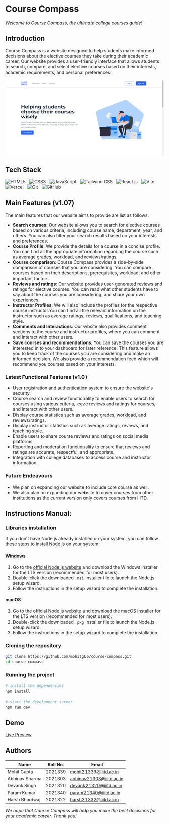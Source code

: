 # Course Compass
*Welcome to Course Compass, the ultimate college courses guide!*

## Introduction
Course Compass is a website designed to help students make informed decisions about the elective courses they take during their academic career. Our website provides a user-friendly interface that allows students to search, compare, and select elective courses based on their interests, academic requirements, and personal preferences.

<img src="public\images\homepage.png" />

## Tech Stack
<img src="https://cdn-icons-png.flaticon.com/512/1051/1051277.png" alt="HTML5" width="50" height="50"> &nbsp;
<img src="https://camo.githubusercontent.com/19245ec17eda7364486b88211a4f9893001661c78d384430843df7584f30ec4e/68747470733a2f2f63646e2d69636f6e732d706e672e666c617469636f6e2e636f6d2f3132382f3733322f3733323139302e706e67" alt="CSS3" width="50" height="50">  &nbsp;
<img src="https://cdn.jsdelivr.net/npm/programming-languages-logos/src/javascript/javascript.png" alt="JavaScript" width="50" height="50"> &nbsp;
<img src="https://camo.githubusercontent.com/2c69dc89e7484cf00c5375512ba804c3b7ca8284dab85a8782af3f2bfbeb52c1/68747470733a2f2f63646e2e737667706f726e2e636f6d2f6c6f676f732f7461696c77696e646373732d69636f6e2e737667" alt="Tailwind CSS" width="50" height="50">  &nbsp;
<img src="https://camo.githubusercontent.com/258e4f46e082ec3dcfa3c4a90970a3d69d992c78c977ba7e0dd47b100a66f6f2/68747470733a2f2f63646e2e737667706f726e2e636f6d2f6c6f676f732f72656163742e737667" alt="React.js" width="50" height="50"> &nbsp;
<img src="https://upload.wikimedia.org/wikipedia/commons/thumb/f/f1/Vitejs-logo.svg/615px-Vitejs-logo.svg.png?20220412224743" alt="Vite" width="50" height="50"> &nbsp;
<img src="https://camo.githubusercontent.com/add2c9721e333f0043ac938f3dadbc26a282776e01b95b308fcaba5afaf74ae3/68747470733a2f2f6173736574732e76657263656c2e636f6d2f696d6167652f75706c6f61642f76313538383830353835382f7265706f7369746f726965732f76657263656c2f6c6f676f2e706e67" alt="Vercel" width="50" height="50"> &nbsp;
<img src="https://camo.githubusercontent.com/d2821617ebb471dac3033a3e0b8e17c692f6ed59c0c9ad8acdfa7562a6ea6a81/68747470733a2f2f63646e2e737667706f726e2e636f6d2f6c6f676f732f6769742d69636f6e2e737667" alt="Git" width="50" height="50"> &nbsp;
<img src="https://camo.githubusercontent.com/ac28190b3bdb446d46b2760854ecec42927bd2ae802d0729c6b0e72449b56082/68747470733a2f2f6769746875622e6769746875626173736574732e636f6d2f696d616765732f6d6f64756c65732f6c6f676f735f706167652f4769744875622d4d61726b2e706e67" alt="GitHub" width="50" height="50"> &nbsp;


## Main Features (v1.07)

The main features that our website aims to provide are list as follows:

- **Search courses**: Our website allows you to search for elective courses based on various criteria, including course name, department, year, and others. You can also filter your search results based on your interests and preferences.
- **Course Profile**: We provide the details for a course in a concise profile. You can find all the appropriate information regarding the course such as average grades, workload, and reviews/ratings.
- **Course comparison**: Course Compass provides a side-by-side comparison of courses that you are considering. You can compare courses based on their descriptions, prerequisites, workload, and other important factors.
- **Reviews and ratings**: Our website provides user-generated reviews and ratings for elective courses. You can read what other students have to say about the courses you are considering, and share your own experiences.
- **Instructor Profiles**: We will also include the profiles for the respective course instructor.You can find all the relevant information on the instructor such as average ratings, reviews, qualifications, and teaching style.
- **Comments and Interactions**: Our wbsite also provides comment sections to the course and instructor profiles, where you can comment and interact with other users.
- **Save courses and recommendations**: You can save the courses you are interested in to your dashboard for later reference. This feature allows you to keep track of the courses you are considering and make an informed decision. We also provide a recommendation feed which will recommend you courses based on your interests.

### Latest Functional Features (v1.0)
- User registration and authentication system to ensure the website's security.
- Course search and review functionality to enable users to search for courses using various criteria, leave reviews and ratings for courses, and interact with other users.
- Display course statistics such as average grades, workload, and reviews/ratings.
- Display instructor statistics such as average ratings, reviews, and teaching style.
- Enable users to share course reviews and ratings on social media platforms.
- Reporting and moderation functionality to ensure that reviews and ratings are accurate, respectful, and appropriate.
- Integration with college databases to access course and instructor information.

### Future Endeavours
- We plan on expanding our website to include core course as well.
- We also plan on expanding our website to cover courses from other institutions as the current version only covers courses from IIITD.

## Instructions Manual: 

### Libraries installation
If you don't have Node.js already installed on your system,
you can follow these steps to install Node.js on your system:

#### Windows
1. Go to the [official Node.js website](https://nodejs.org/en/download/) and download the Windows installer for the LTS version (recommended for most users).
2. Double-click the downloaded `.msi` installer file to launch the Node.js setup wizard.
3. Follow the instructions in the setup wizard to complete the installation.

#### macOS
1. Go to the [official Node.js website](https://nodejs.org/en/download/) and download the macOS installer for the LTS version (recommended for most users).
2. Double-click the downloaded `.pkg` installer file to launch the Node.js setup wizard.
3. Follow the instructions in the setup wizard to complete the installation.

### Cloning the repository
```bash
git clone https://github.com/mohitg66/course-compass.git
cd course-compass
```

### Running the project
```bash
# install the dependencies
npm install

# start the development server
npm run dev
```

## Demo
<!-- Link here -->
[Live Preview](https://course-compass.vercel.app/)

## Authors

| Name | Roll No. | Email |
| ---- | -------- | ----- |
| Mohit Gupta | 2021339 | mohit21339@iiitd.ac.in |
| Abhinav Sharma | 2021303 | abhinav21303@iiitd.ac.in |
| Devank Singh | 2021320 | devank21320@iiitd.ac.in |
| Param Kumar | 2021340 | param21340@iiitd.ac.in |
| Harsh Bhardwaj | 2021322 | harsh21332@iiitd.ac.in |

*We hope that Course Compass will help you make the best decisions for your academic career. Thank you!*